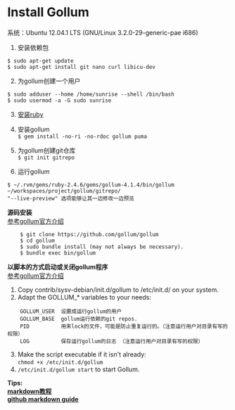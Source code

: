 # Install Gollum 
系统：Ubuntu 12.04.1 LTS (GNU/Linux 3.2.0-29-generic-pae i686)

1. 安装依赖包  
```
$ sudo apt-get update  
$ sudo apt-get install git nano curl libicu-dev  
```

2. 为gollum创建一个用户  
```
$ sudo adduser --home /home/sunrise --shell /bin/bash  
$ sudo usermod -a -G sudo sunrise  
```

3. [安装ruby](/it/server/wiki/install-ruby-by-rvm)  

4. 安装gollum  
`$ gem install -no-ri -no-rdoc gollum puma`

5. 为gollum创建git仓库  
`$ git init gitrepo`

6. 运行gollum  
```
$ ~/.rvm/gems/ruby-2.4.6/gems/gollum-4.1.4/bin/gollum ~/workspaces/project/gollum/gitrepo/  
"--live-preview" 选项能够让其一边修改一边预览
```

**源码安装**  
[参考gollum官方介绍](https://github.com/gollum/gollum)  
```
    $ git clone https://github.com/gollum/gollum
    $ cd gollum
    $ sudo bundle install (may not always be necessary).
    $ bundle exec bin/gollum
```

**以脚本的方式启动或关闭gollum程序**  
[参考gollum官方介绍](https://github.com/gollum/gollum/wiki/Gollum-as-a-service)  
1. Copy contrib/sysv-debian/init.d/gollum to /etc/init.d/ on your system.  
2. Adapt the GOLLUM_* variables to your needs: 
``` 
    GOLLUM_USER  设置成运行gollum的用户  
    GOLLUM_BASE  gollum运行依赖的git repos.  
    PID          用来lock的文件，可能是防止重复运行的。（注意运行用户对目录有写的权限）  
    LOG          保存运行gollum的日志 （注意运行用户对目录有写的权限）  
```
3. Make the script executable if it isn't already:  
    `chmod +x /etc/init.d/gollum`  
4. `/etc/init.d/gollum start` to start Gollum.

**Tips:**  
**[markdown教程](https://www.runoob.com/markdown/md-tutorial.html)**  
**[github markdown guide](https://guides.github.com/features/mastering-markdown/)**  


